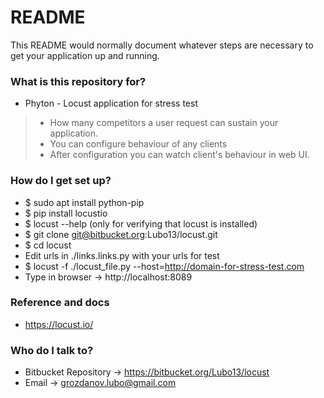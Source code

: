 # README #

This README would normally document whatever steps are necessary to get your application up and running.

### What is this repository for? ###

* Phyton - Locust application for stress test 
> * How many competitors a user request can sustain your application.
> * You can configure behaviour of any clients
> * After configuration you can watch client's behaviour in web UI.

### How do I get set up? ###

* $ sudo apt install python-pip
* $ pip install locustio
* $ locust --help (only for verifying that locust is installed)
* $ git clone git@bitbucket.org:Lubo13/locust.git
* $ cd locust
*   Edit urls in ./links.links.py with your urls for test
* $ locust -f ./locust_file.py --host=http://domain-for-stress-test.com
*   Type in browser -> http://localhost:8089

### Reference and docs ###

* https://locust.io/

### Who do I talk to? ###

* Bitbucket Repository -> https://bitbucket.org/Lubo13/locust
* Email -> grozdanov.lubo@gmail.com
